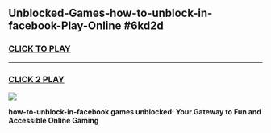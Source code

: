 
## Unblocked-Games-how-to-unblock-in-facebook-Play-Online #6kd2d
<h3>
<a href="https://news.freeplayer.one?title=how-to-unblock-in-facebook&ref=3">CLICK TO PLAY</a></h3>
<hr>

<h3>
<a href="https://news.freeplayer.one?title=how-to-unblock-in-facebook&ref=3">CLICK 2 PLAY</a>
  
</h3>

<a href="https://news.freeplayer.one?title=how-to-unblock-in-facebook&ref=3"><img src="https://clearcache.store/games.png"></a>


**how-to-unblock-in-facebook games unblocked: Your Gateway to Fun and Accessible Online Gaming**
